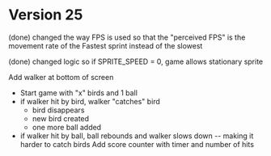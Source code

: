 # Version 25

(done) changed the way FPS is used so that the "perceived FPS" is the movement rate of the Fastest sprint instead of the slowest

(done) changed logic so if SPRITE_SPEED = 0, game allows stationary sprite

Add walker at bottom of screen
  - Start game with "x" birds and 1 ball
  - if walker hit by bird, walker "catches" bird
    - bird disappears
    - new bird created
    - one more ball added
  - if walker hit by ball, ball rebounds and walker slows down -- making it harder to catch birds
Add score counter with timer and number of hits
